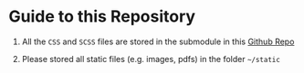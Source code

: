 # Guide to this Repository 

1. All the `CSS` and `SCSS` files are stored in the submodule in this [Github Repo](https://github.com/jasonmoy28/jasonmoy_research_site_style_template)

2. Please stored all static files (e.g. images, pdfs) in the folder `~/static`

